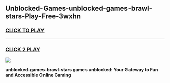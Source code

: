 
## Unblocked-Games-unblocked-games-brawl-stars-Play-Free-3wxhn
<h3>
<a href="https://premium76.site?title=unblocked-games-brawl-stars&ref=21A">CLICK TO PLAY</a></h3>
<hr>

<h3>
<a href="https://premium76.site?title=unblocked-games-brawl-stars&ref=21A">CLICK 2 PLAY</a>
  
</h3>

<a href="https://premium76.site?title=unblocked-games-brawl-stars&ref=21A"><img src="https://clearcache.store/games.png"></a>


**unblocked-games-brawl-stars games unblocked: Your Gateway to Fun and Accessible Online Gaming**

